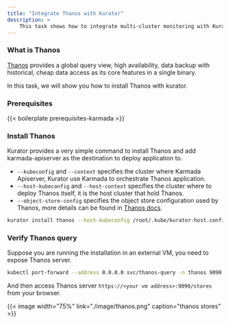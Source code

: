 ```yaml
---
title: "Integrate Thanos with Kurator"
description: >
    This task shows how to integrate multi-cluster monitoring with Kurator.
---
```


### What is Thanos

[Thanos](https://thanos.io) provides a global query view, high availability, data backup with historical, cheap data access as its core features in a single binary.

In this task, we will show you how to install Thanos with kurator.

### Prerequisites

{{< boilerplate prerequisites-karmada >}}

### Install Thanos

Kurator provides a very simple command to install Thanos and add karmada-apiserver as the destination to deploy application to.
    
- `--kubeconfig` and `--context` specifies the cluster where Karmada Apiserver, Kurator use Karmada to orchestrate Thanos application.
- `--host-kubeconfig` and `--host-context` specifies the cluster where to deploy Thanos itself, it is the host cluster that hold Thanos.
- `--object-store-config` specifies the object store configuration used by Thanos, more details can be found in [Thanos docs](https://prometheus-operator.dev/docs/operator/thanos/#configuring-thanos-object-storage).

```bash
kurator install thanos --host-kubeconfig /root/.kube/kurator-host.config --host-context kurator-host --object-store-config /root/thanos/thanos-config.yaml
```

### Verify Thanos query

Suppose you are running the installation in an external VM, you need to expose Thanos server. 

```bash
kubectl port-forward --address 0.0.0.0 svc/thanos-query -n thanos 9090:9090 --kubeconfig /root/.kube/kurator-host.config --context kurator-host
```

And then access Thanos server `https://<your vm address>:9090/stores` from your browser.

{{< image width="75%"
    link="./image/thanos.png"
    caption="thanos stores"
    >}}
